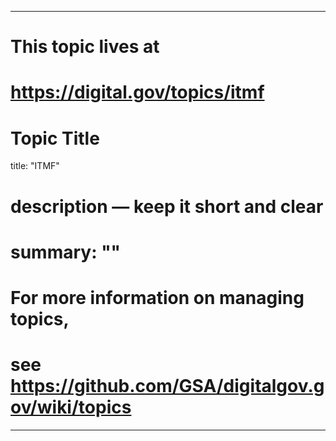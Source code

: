 
---
# This topic lives at
# https://digital.gov/topics/itmf

# Topic Title
title: "ITMF"

# description — keep it short and clear
# summary: ""


# For more information on managing topics,
# see https://github.com/GSA/digitalgov.gov/wiki/topics
---